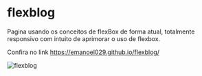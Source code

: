 # flexblog
Pagina usando os conceitos de flexBox de forma atual, totalmente responsivo com intuito de aprimorar o uso de flexbox.

Confira no link https://emanoel029.github.io/flexblog/

![flexblog](https://github.com/Emanoel029/flexblog/assets/138140487/d895f927-d059-4a07-96e5-ecd11ae78545)

